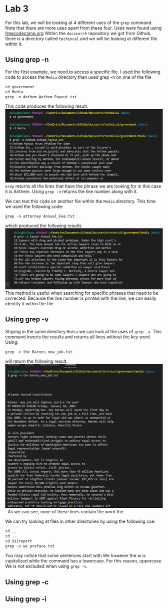 # Lab 3 

For this lab, we will be looking at 4 different uses of the `grep` command. Note that there are more uses apart from these four.
Uses were found using [freecodecamp.org](https://www.freecodecamp.org/news/grep-command-in-linux-usage-options-and-syntax-examples/) 
Within the `docsearch` repository we got from Github, there is a directory called `techincal` and we will be looking at different file within it. 
## Using grep -n
For the first example, we need to access a specific file. I used the following code to access the `Media` directory then used grep -n on one of the file 

```
cd government
cd Media
grep -n Anthem Anthem_Payout.txt
``` 
This code produces the following result. ![Image](test1.png) `Grep` returns all the lines that have the phrase we are looking for in this case it is Anthem. Using `grep -n` returns the line number along with it. 

We can test this code on another file within the `Media` directory. This time we used the following code:
```
grep -n attorney Annual_Fee.txt
``` 
which produced the following results ![Image](test2.png)
This method is useful when searching for specific phrases that need to be corrected. Because the line number is printed with the line, we can easily identify it within the file. 

## Using grep -v

Staying in the same directory `Media` we can look at the uses of `grep -v`. This command inverts the results and returns all lines without the key word. Using:
```
grep -v the Barnes_new_job.txt
```
will return the following result. ![Image](test3.png). As we can see, none of these lines contain the word the. 

We can try looking at files in other directories by using the following coe:
```
cd ..
cd ..
cd 911report
grep -v we preface.txt
```
You may notice that some sentences start with We however the w is capitalized while the command has a lowercase. For this reason, uppercase We is not excluded when using `grep -v`. 
## Using grep -c

## Using grep -i

